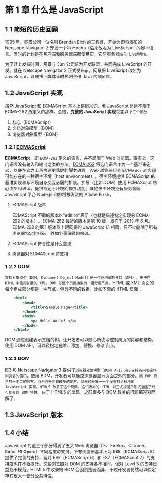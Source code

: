 # 第 1 章 什么是 JavaScript

## 1.1 简短的历史回顾

1995 年，网景公司一位名叫 Brendan Eich 的工程师，开始为即将发布的 Netscape Navigator 2 开发一个叫 Mocha（后来改名为 LiveScript）的脚本语言。当时的计划是在客户端和服务器端都使用它，它在服务器端叫 LiveWire。

为了赶上发布时间，网景与 Sun 公司结为开发联盟，共同完成 LiveScript 的开发。就在 Netscape Navigator 2 正式发布前，网景把 LiveScript 改名为 JavaScript，以便搭上媒体当时热烈炒作 Java 的顺风车。

## 1.2 JavaScript 实现

虽然 JavaScript 和 ECMAScript 基本上是同义词，但 JavaScript 远远不限于 ECMA-262 所定义的那样。没错，**完整的 JavaScript 实现**包含以下`三个部分`

1. 核心（ECMAScript）
2. 文档对象模型（DOM）
3. 浏览器对象模型（BOM）

### 1.2.1 [ECMAScript](https://zh.wikipedia.org/zh-cn/ECMAScript)

**ECMAScript**，即 `ECMA-262` 定义的语言，并不局限于 Web 浏览器。事实上，这门语言没有输入和输出之类的方法。[ECMA-262](https://ecma-international.org/publications-and-standards/standards/ecma-262/) 将这门语言作为一个基准来定义，以便在它之上再构建更稳健的脚本语言。Web 浏览器只是 ECMAScript 实现可能存在的一种宿主环境（host environment）​。宿主环境提供 ECMAScript 的基准实现和与环境自身交互必需的扩展。扩展（比如 DOM）使用 ECMAScript 核心类型和语法，提供特定于环境的额外功能。其他宿主环境还有服务器端 JavaScript 平台 Node.js 和即将被淘汰的 Adobe Flash。

1. ECMAScript 版本

   ECMAScript 不同的版本以“edition”表示（也就是描述特定实现的 ECMA-262 的版本）​。ECMA-262 最近的版本是第 10 版，发布于 2019 年 6 月。ECMA-262 的第 1 版本质上跟网景的 JavaScript 1.1 相同，只不过删除了所有浏览器特定的代码，外加少量细微的修改。

2. ECMAScript 符合性是什么意思
3. 浏览器对 ECMAScript 的支持

### 1.2.2 DOM

`文档对象模型（DOM, Document Object Model）是一个应用编程接口（API）​，用于在 HTML 中使用扩展的 XML。DOM 将整个页面抽象为一组分层节点。`HTML 或 XML 页面的每个组成部分都是一种节点，包含不同的数据。比如下面的 HTML 页面：

```xml
    <html>
        <head>
            <title>Sample Page</title>
        </head>
        <body>
            <p> Hello World! </p>
        </body>
    </html>
```

DOM 通过创建表示文档的树，让开发者可以随心所欲地控制网页的内容和结构。使用 DOM API，可以轻松地删除、添加、替换、修改节点。

### 1.2.3 BOM

IE3 和 Netscape Navigator 3 提供了`浏览器对象模型（BOM）API，用于支持访问和操作浏览器的窗口`。使用 BOM，开发者可以操控浏览器显示页面之外的部分。`而 BOM 真正独一无二的地方，当然也是问题最多的地方，就是它是唯一一个没有相关标准的 JavaScript 实现。HTML5 改变了这个局面，这个版本的 HTML 以正式规范的形式涵盖了尽可能多的 BOM 特性`。由于 HTML5 的出现，之前很多与 BOM 有关的问题都迎刃而解了。

## 1.3 JavaScript 版本

## 1.4 小结

JavaScript 的这三个部分得到了五大 Web 浏览器（IE、Firefox、Chrome、Safari 和 Opera）不同程度的支持。所有浏览器基本上对 ES5（ECMAScript 5）提供了完善的支持，而对 ES6（ECMAScript 6）和 ES7（ECMAScript 7）的支持度也在不断提升。这些浏览器对 DOM 的支持各不相同，但对 Level 3 的支持日益趋于规范。HTML5 中收录的 BOM 会因浏览器而异，不过开发者仍然可以假定存在很大一部分公共特性。
